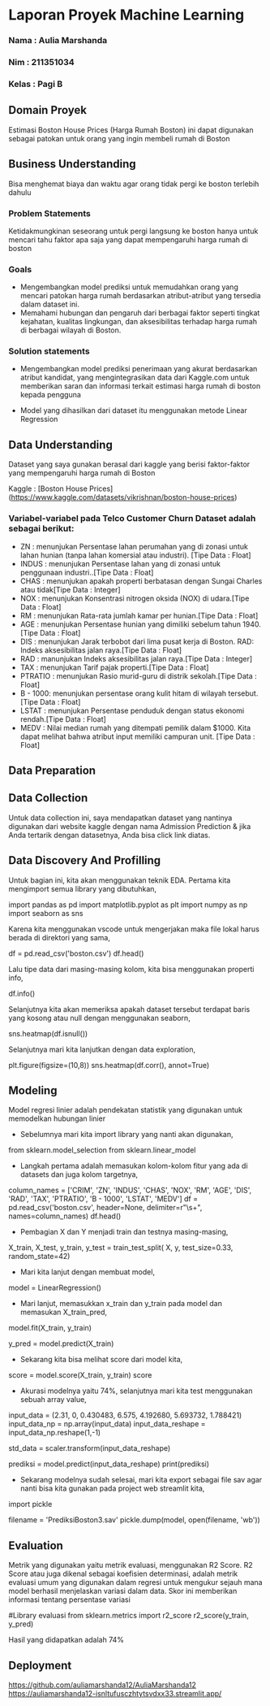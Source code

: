  # Laporan Proyek Machine Learning
### Nama : Aulia Marshanda
### Nim : 211351034
### Kelas : Pagi B

## Domain Proyek

Estimasi Boston House Prices (Harga Rumah Boston) ini dapat digunakan sebagai patokan untuk orang yang ingin membeli rumah di Boston

## Business Understanding

Bisa menghemat biaya dan waktu agar orang tidak pergi ke boston terlebih dahulu  

### Problem Statements

Ketidakmungkinan seseorang untuk pergi langsung ke boston hanya untuk mencari tahu faktor apa saja yang dapat mempengaruhi harga rumah di boston

### Goals

- Mengembangkan model prediksi untuk memudahkan orang yang mencari patokan harga rumah berdasarkan atribut-atribut yang tersedia dalam dataset ini.
- Memahami hubungan dan pengaruh dari berbagai faktor seperti tingkat kejahatan, kualitas lingkungan, dan aksesibilitas terhadap harga rumah di berbagai wilayah di Boston.

### Solution statements

-  Mengembangkan model prediksi penerimaan yang akurat berdasarkan atribut kandidat, yang mengintegrasikan data dari Kaggle.com untuk memberikan saran dan informasi terkait estimasi harga rumah di boston kepada pengguna

- Model yang dihasilkan dari dataset itu menggunakan metode Linear Regression

## Data Understanding

Dataset yang saya gunakan berasal dari kaggle yang berisi faktor-faktor yang mempengaruhi harga rumah di Boston

Kaggle : [Boston House Prices] (https://www.kaggle.com/datasets/vikrishnan/boston-house-prices)


### Variabel-variabel pada Telco Customer Churn Dataset adalah sebagai berikut:

- ZN      : menunjukan Persentase lahan perumahan yang di zonasi untuk lahan hunian (tanpa lahan komersial atau industri). [Tipe Data : Float]
- INDUS   : menunjukan Persentase lahan yang di zonasi untuk penggunaan industri..[Tipe Data : Float]
- CHAS    : menunjukan  apakah properti berbatasan dengan Sungai Charles atau tidak[Tipe Data : Integer]
- NOX     : menunjukan Konsentrasi nitrogen oksida (NOX) di udara.[Tipe Data : Float]
- RM      : menunjukan Rata-rata jumlah kamar per hunian.[Tipe Data : Float]
- AGE     : menunjukan Persentase hunian yang dimiliki sebelum tahun 1940.[Tipe Data : Float]
- DIS     : menunjukan Jarak terbobot dari lima pusat kerja di Boston.
RAD: Indeks aksesibilitas jalan raya.[Tipe Data : Float]
- RAD     : manunjukan Indeks aksesibilitas jalan raya.[Tipe Data : Integer]
- TAX     : menunjukan Tarif pajak properti.[Tipe Data : Float]
- PTRATIO : menunjukan Rasio murid-guru di distrik sekolah.[Tipe Data : Float]      
- B - 1000: menunjukan persentase orang kulit hitam di wilayah tersebut.[Tipe Data : Float]   
- LSTAT   : menunjukan Persentase penduduk dengan status ekonomi rendah.[Tipe Data : Float]      
- MEDV    : Nilai median rumah yang ditempati pemilik dalam $1000.
Kita dapat melihat bahwa atribut input memiliki campuran unit. [Tipe Data : Float]    

## Data Preparation

## Data Collection
Untuk data collection ini, saya mendapatkan dataset yang nantinya digunakan dari website kaggle dengan nama Admission Prediction & jika Anda tertarik dengan datasetnya, Anda bisa click link diatas.

## Data Discovery And Profilling

Untuk bagian ini, kita akan menggunakan teknik EDA.
Pertama kita mengimport semua library yang dibutuhkan,

import pandas as pd 
import matplotlib.pyplot as plt 
import numpy as np
import seaborn as sns

Karena kita menggunakan vscode untuk mengerjakan maka file lokal harus berada di direktori yang sama,

df = pd.read_csv('boston.csv')
df.head()

Lalu tipe data dari masing-masing kolom, kita bisa menggunakan properti info,

df.info()

Selanjutnya kita akan memeriksa apakah dataset tersebut terdapat baris yang kosong atau null dengan menggunakan seaborn,

sns.heatmap(df.isnull())

Selanjutnya mari kita lanjutkan dengan data exploration,

plt.figure(figsize=(10,8))
sns.heatmap(df.corr(), annot=True)

## Modeling

Model regresi linier adalah pendekatan statistik yang digunakan untuk memodelkan hubungan linier

- Sebelumnya mari kita import library yang nanti akan digunakan,

from sklearn.model_selection 
from sklearn.linear_model

- Langkah pertama adalah memasukan kolom-kolom fitur yang ada di datasets dan juga kolom targetnya,

column_names = ['CRIM', 'ZN', 'INDUS', 'CHAS', 'NOX', 'RM', 'AGE', 'DIS', 'RAD', 'TAX', 'PTRATIO', 'B - 1000', 'LSTAT', 'MEDV']
df = pd.read_csv('boston.csv', header=None, delimiter=r"\s+", names=column_names)
df.head()
        

- Pembagian X dan Y menjadi train dan testnya masing-masing,

X_train, X_test, y_train, y_test = train_test_split( X, y, test_size=0.33, random_state=42)

- Mari kita lanjut dengan membuat model,

model = LinearRegression()

- Mari lanjut, memasukkan x_train dan y_train pada model dan memasukan X_train_pred,

model.fit(X_train, y_train)

y_pred = model.predict(X_train)

- Sekarang kita bisa melihat score dari model kita,

score = model.score(X_train, y_train)
score

- Akurasi modelnya yaitu 74%, selanjutnya mari kita test menggunakan sebuah array value, 

input_data = (2.31, 0, 0.430483, 6.575, 4.192680, 5.693732, 1.788421)
input_data_np = np.array(input_data)
input_data_reshape = input_data_np.reshape(1,-1)

std_data = scaler.transform(input_data_reshape)

prediksi = model.predict(input_data_reshape)
print(prediksi)

- Sekarang modelnya sudah selesai, mari kita export sebagai file sav agar nanti bisa kita gunakan pada project web streamlit kita,

import pickle

filename = 'PrediksiBoston3.sav'
pickle.dump(model, open(filename, 'wb'))

## Evaluation

Metrik yang digunakan yaitu metrik evaluasi, menggunakan R2 Score.
R2 Score atau juga dikenal sebagai koefisien determinasi, adalah metrik evaluasi umum yang digunakan dalam regresi untuk mengukur sejauh mana model berhasil menjelaskan variasi dalam data. Skor ini memberikan informasi tentang persentase variasi

#Library evaluasi
from sklearn.metrics import r2_score
r2_score(y_train, y_pred)

Hasil yang didapatkan adalah 74%

## Deployment

https://github.com/auliamarshanda12/AuliaMarshanda12
https://auliamarshanda12-isnltufusczhtytsvdxx33.streamlit.app/







